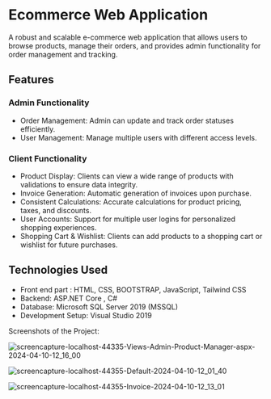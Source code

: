# Ecommerce Web Application

A robust and scalable e-commerce web application that allows users to browse products, manage their orders, and provides admin functionality for order management and tracking.

## Features

### Admin Functionality
- Order Management: Admin can update and track order statuses efficiently.
- User Management: Manage multiple users with different access levels.

### Client Functionality
- Product Display: Clients can view a wide range of products with validations to ensure data integrity.
- Invoice Generation: Automatic generation of invoices upon purchase.
- Consistent Calculations: Accurate calculations for product pricing, taxes, and discounts.
- User Accounts: Support for multiple user logins for personalized shopping experiences.
- Shopping Cart & Wishlist: Clients can add products to a shopping cart or wishlist for future purchases.

## Technologies Used
- Front end part : HTML, CSS, BOOTSTRAP, JavaScript, Tailwind CSS
- Backend: ASP.NET Core , C#
- Database: Microsoft SQL Server 2019 (MSSQL)
- Development Setup: Visual Studio 2019

Screenshots of the Project:

![screencapture-localhost-44335-Views-Admin-Product-Manager-aspx-2024-04-10-12_16_00](https://github.com/user-attachments/assets/8fe71426-77e0-4915-803f-0f835b757fb4)

![screencapture-localhost-44355-Default-2024-04-10-12_01_40](https://github.com/user-attachments/assets/90bca984-bb80-4174-8bd4-55de786c9903)

![screencapture-localhost-44355-Invoice-2024-04-10-12_13_01](https://github.com/user-attachments/assets/d8cebcbe-799c-4fa3-adbd-2ac113d0a584)

